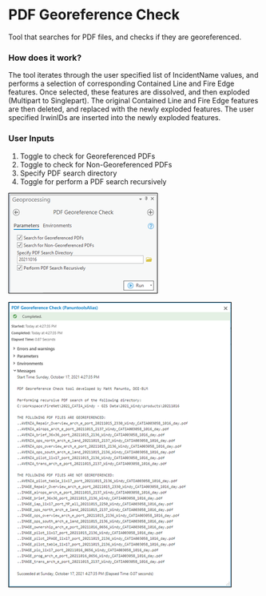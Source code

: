 # PDF Georeference Check

Tool that searches for PDF files, and checks if they are georeferenced.

### How does it work?

The tool iterates through the user specified list of IncidentName values, and performs a selection of corresponding Contained Line and Fire Edge features. Once selected, these features are dissolved, and then exploded (Multipart to Singlepart). The original Contained Line and Fire Edge features are then deleted, and replaced with the newly exploded features. The user specified IrwinIDs are inserted into the newly exploded features.

### User Inputs
1. Toggle to check for Georeferenced PDFs
2. Toggle to check for Non-Georeferenced PDFs
3. Specify PDF search directory
4. Toggle for perform a PDF search recursively

![screenshot_PDFGeoreferenceCheck_1.png](/docs/screenshot_PDFGeoreferenceCheck_1.png?raw=true)

![screenshot_PDFGeoreferenceCheck_2.png](/docs/screenshot_PDFGeoreferenceCheck_2.png?raw=true)
